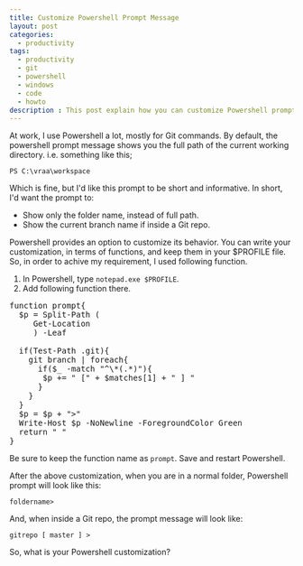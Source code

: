 ```yaml
---
title: Customize Powershell Prompt Message
layout: post
categories:
  - productivity
tags:
  - productivity
  - git
  - powershell
  - windows
  - code
  - howto
description : This post explain how you can customize Powershell prompt to show the current Git branch name.
---
```

At work, I use Powershell a lot, mostly for Git commands. By default, the powershell prompt message shows you the full path of the current working directory. i.e. something like this;
    
    PS C:\vraa\workspace

Which is fine, but I'd like this prompt to be short and informative. In short, I'd want the prompt to:

  *  Show only the folder name, instead of full path.
  *  Show the current branch name if inside a Git repo.

Powershell provides an option to customize its behavior. You can write your customization, in terms of functions, and keep them in your $PROFILE file. So, in order to achive my requirement, I used following function.

  1.  In Powershell, type `notepad.exe $PROFILE`.
  2.  Add following function there.

<pre>
function prompt{
  $p = Split-Path (
     Get-Location
     ) -Leaf
  
  if(Test-Path .git){
    git branch | foreach{
      if($_ -match "^\*(.*)"){
       $p += " [" + $matches[1] + " ] "
      }
    }
  }
  $p = $p + ">"
  Write-Host $p -NoNewline -ForegroundColor Green
  return " "
}
</pre>

Be sure to keep the function name as `prompt`. Save and restart Powershell.

After the above customization, when you are in a normal folder, Powershell prompt will look like this:

    foldername>

And, when inside a Git repo, the prompt message will look like:

    gitrepo [ master ] >

So, what is your Powershell customization?
